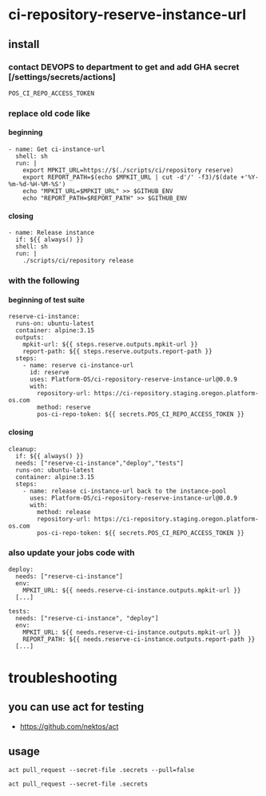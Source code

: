 # ci-repository-reserve-instance-url

## install

### contact DEVOPS to department to get and add GHA secret [/settings/secrets/actions]

    POS_CI_REPO_ACCESS_TOKEN 
    
### replace old code like

#### beginning

    - name: Get ci-instance-url
      shell: sh
      run: |
        export MPKIT_URL=https://$(./scripts/ci/repository reserve)
        export REPORT_PATH=$(echo $MPKIT_URL | cut -d'/' -f3)/$(date +'%Y-%m-%d-%H-%M-%S')
        echo "MPKIT_URL=$MPKIT_URL" >> $GITHUB_ENV
        echo "REPORT_PATH=$REPORT_PATH" >> $GITHUB_ENV

#### closing

    - name: Release instance
      if: ${{ always() }}
      shell: sh
      run: |
        ./scripts/ci/repository release
        
### with the following

#### beginning of test suite

    reserve-ci-instance:
      runs-on: ubuntu-latest
      container: alpine:3.15
      outputs:
        mpkit-url: ${{ steps.reserve.outputs.mpkit-url }}
        report-path: ${{ steps.reserve.outputs.report-path }}
      steps:
        - name: reserve ci-instance-url
          id: reserve
          uses: Platform-OS/ci-repository-reserve-instance-url@0.0.9
          with:
            repository-url: https://ci-repository.staging.oregon.platform-os.com
            method: reserve
            pos-ci-repo-token: ${{ secrets.POS_CI_REPO_ACCESS_TOKEN }}
            
            
#### closing

    cleanup:
      if: ${{ always() }}
      needs: ["reserve-ci-instance","deploy","tests"]
      runs-on: ubuntu-latest
      container: alpine:3.15
      steps:
        - name: release ci-instance-url back to the instance-pool
          uses: Platform-OS/ci-repository-reserve-instance-url@0.0.9
          with:
            method: release
            repository-url: https://ci-repository.staging.oregon.platform-os.com
            pos-ci-repo-token: ${{ secrets.POS_CI_REPO_ACCESS_TOKEN }}

### also update your jobs code with

    deploy: 
      needs: ["reserve-ci-instance"]
      env:
        MPKIT_URL: ${{ needs.reserve-ci-instance.outputs.mpkit-url }}
      [...]

    tests:
      needs: ["reserve-ci-instance", "deploy"]
      env:
        MPKIT_URL: ${{ needs.reserve-ci-instance.outputs.mpkit-url }}
        REPORT_PATH: ${{ needs.reserve-ci-instance.outputs.report-path }}
      [...]
      
# troubleshooting

##  you can use act  for testing

- https://github.com/nektos/act

## usage 

    act pull_request --secret-file .secrets --pull=false

    act pull_request --secret-file .secrets 
    
